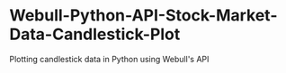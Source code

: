 # Webull-Python-API-Stock-Market-Data-Candlestick-Plot
Plotting candlestick data in Python using Webull's API
